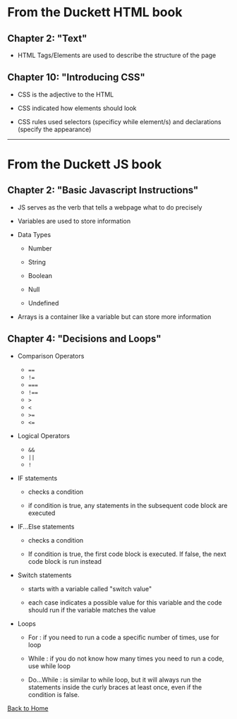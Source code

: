 # From the Duckett HTML book

## Chapter 2: "Text"

- HTML Tags/Elements are used to describe the structure of the page


## Chapter 10: "Introducing CSS"

- CSS is the adjective to the HTML

- CSS indicated how elements should look

- CSS rules used selectors (specificy while element/s) and declarations (specify the appearance)

___


# From the Duckett JS book
 
## Chapter 2: "Basic Javascript Instructions"
 
 - JS serves as the verb that tells a webpage what to do precisely
 
 - Variables are used to store information
 
 - Data Types
 
   - Number
   
   - String
   
   - Boolean
   
   - Null
   
   - Undefined
   
 - Arrays is a container like a variable but can store more information 
 
## Chapter 4: "Decisions and Loops"
 
 - Comparison Operators
   - `==`
   - `!=`
   - `===`
   - `!==`
   - `>`
   - `<`
   - `>=`
   - `<=`
   
 - Logical Operators
   - `&&`
   - `||`
   - `!`
   
 - IF statements
 
   - checks a condition
   
   - if condition is true, any statements in the subsequent code block are executed
   
 - IF...Else statements
 
   - checks a condition
   
   - If condition is true, the first code block is executed. If false, the next code block is run instead
   
 - Switch statements
 
   - starts with a variable called "switch value"
   
   - each case indicates a possible value for this variable and the code should run if  the variable matches the value
   
 - Loops
 
   - For : if you need to run a code a specific number of times, use for loop
   
   - While : if you do not know how many times you need to run a code, use while loop
   
   - Do...While : is similar to while loop, but it will always run the statements inside the curly braces at least once, even if the condition is false.
 
 
 

[Back to Home](https://pdariuslee.github.io/reading-notes/)
